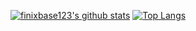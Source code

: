[![finixbase123's github stats](https://github-readme-stats.vercel.app/api?username=finixbase123)](https://github.com/finixbase123/github-readme-stats)
[![Top Langs](https://github-readme-stats.vercel.app/api/top-langs/?username=finixbase123&langs_count=8)](https://github.com/finixbase123/github-readme-stats)
